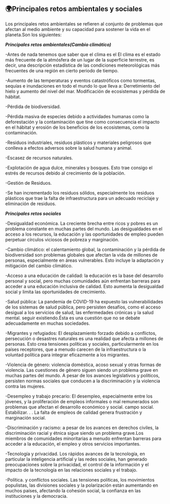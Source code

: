 ## 🌍**Principales retos ambientales y sociales**

Los principales retos ambientales se refieren al conjunto de problemas que afectan al medio ambiente y su capacidad para sostener la vida en el planeta.Son los siguientes:

_**Principales retos ambientales(Cambio climático)**_

-Antes de nada tenemos que saber que el clima es el El clima es el estado más frecuente de la atmósfera de un lugar de la superficie terrestre, es decir, una descripción estadística de las condiciones meteorológicas más frecuentes de una región en cierto periodo de tiempo.

-Aumento de las temperaturas y eventos catastróficos como tormentas, sequías e inundaciones en todo el mundo lo que lleva a:
Derretimiento del hielo y aumento del nivel del mar.
Modificación de ecosistemas y pérdida de hábitat.

-Pérdida de biodiversidad.

-Pérdida masiva de especies debido a actividades humanas como la deforestación y la contaminación que tine como consecuencia el impacto en el hábitat y erosión de los beneficios de los ecosistemas, como la contaminación.

-Residuos industriales, residuos plásticos y materiales peligrosos que conlleva a efectos adversos sobre la salud humana y animal.

-Escasez de recursos naturales.

-Explotación de agua dulce, minerales y bosques. Esto trae consigo el estrés de recursos debido al crecimiento de la población.

-Gestión de Residuos.

-Se han incrementado los residuos sólidos, especialmente los residuos plásticos que trae la falta de infraestructura para un adecuado reciclaje y eliminación de residuos.

_**Principales retos sociales**_

-Desigualdad económica. La creciente brecha entre ricos y pobres es un problema constante en muchas partes del mundo. Las desigualdades en el acceso a los recursos, la educación y las oportunidades de empleo pueden perpetuar círculos viciosos de pobreza y marginación.

-Cambio climático: el calentamiento global, la contaminación y la pérdida de biodiversidad son problemas globales que afectan la vida de millones de personas, especialmente en áreas vulnerables. Esto incluye la adaptación y mitigación del cambio climático.

-Acceso a una educación de calidad: la educación es la base del desarrollo personal y social, pero muchas comunidades aún enfrentan barreras para acceder a una educación inclusiva de calidad. Esto aumenta la desigualdad social y limita las oportunidades de crecimiento.

-Salud pública: La pandemia de COVID-19 ha expuesto las vulnerabilidades de los sistemas de salud pública, pero persisten desafíos, como el acceso desigual a los servicios de salud, las enfermedades crónicas y la salud mental. seguir existiendo.Ésta es una cuestión que no se debate adecuadamente en muchas sociedades.

-Migrantes y refugiados: El desplazamiento forzado debido a conflictos, persecución o desastres naturales es una realidad que afecta a millones de personas. Esto crea tensiones políticas y sociales, particularmente en los países receptores, que a menudo carecen de la infraestructura o la voluntad política para integrar eficazmente a los migrantes.

-Violencia de género: violencia doméstica, acoso sexual y otras formas de violencia. Las cuestiones de género siguen siendo un problema grave en muchas partes del mundo. A pesar de los avances legislativos y políticos, persisten normas sociales que conducen a la discriminación y la violencia contra las mujeres.

-Desempleo y trabajo precario: El desempleo, especialmente entre los jóvenes, y la proliferación de empleos informales o mal remunerados son problemas que afectan el desarrollo económico y social. campo social. Estabilizar. . . La falta de empleos de calidad genera frustración y marginación social.

-Discriminación y racismo: a pesar de los avances en derechos civiles, la discriminación racial y étnica sigue siendo un problema grave.Los miembros de comunidades minoritarias a menudo enfrentan barreras para acceder a la educación, el empleo y otros servicios importantes.

-Tecnología y privacidad. Los rápidos avances de la tecnología, en particular la inteligencia artificial y las redes sociales, han generado preocupaciones sobre la privacidad, el control de la información y el impacto de la tecnología en las relaciones sociales y el trabajo.

-Política. y conflictos sociales. Las tensiones políticas, los movimientos populistas, las divisiones sociales y la polarización están aumentando en muchos países, afectando la cohesión social, la confianza en las instituciones y la democracia.
